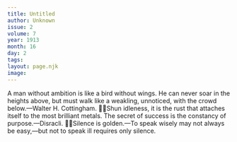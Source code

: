 ```yaml
---
title: Untitled
author: Unknown
issue: 2
volume: 7
year: 1913
month: 16
day: 2
tags:
layout: page.njk
image:
---
```

A man without ambition is like a bird without wings. He can never soar in the heights above, but must walk like a weakling, unnoticed, with the crowd below.—Walter H. Cottingham. Shun idleness, it is the rust that attaches itself to the most brilliant metals. The secret of success is the constancy of purpose.—Disracli. Silence is golden.—To speak wisely may not always be easy,—but not to speak ill requires only silence. 
